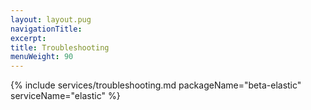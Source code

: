 ```yaml
---
layout: layout.pug
navigationTitle:
excerpt:
title: Troubleshooting
menuWeight: 90
---
```


{% include services/troubleshooting.md
    packageName="beta-elastic"
    serviceName="elastic" %}
